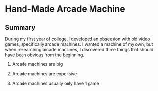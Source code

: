 # Hand-Made Arcade Machine

## Summary
During my first year of college, I developed an obseesion with old video games, specifically arcade machines. 
I wanted a machine of my own, but when researching arcade machines, I discovered three things that should have been obvious from the beginning.

1) Arcade machines are big

2) Arcade machines are expensive

3) Arcade machines usually only have 1 game

